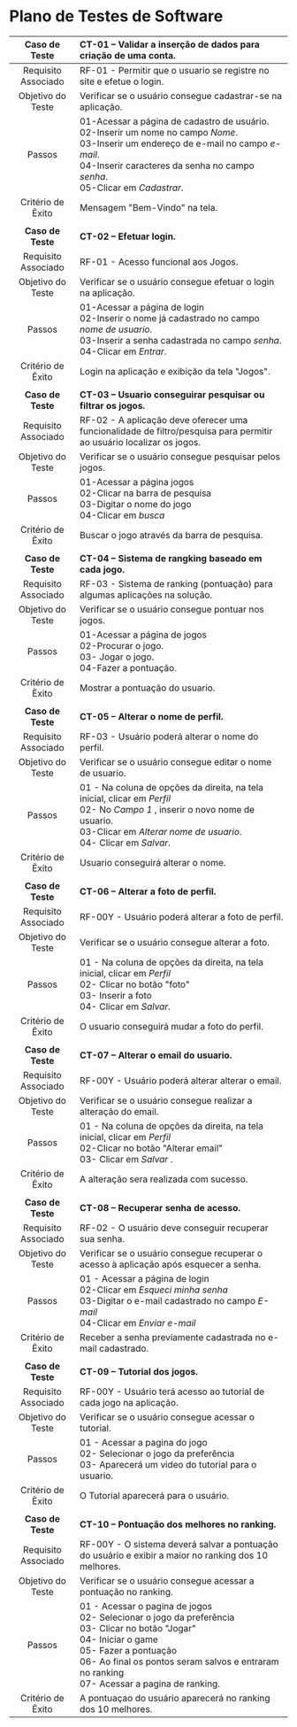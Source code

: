 # Plano de Testes de Software


 
| **Caso de Teste** 	| **CT-01 – Validar a inserção de dados para criação de uma conta.** 	|
|:---:	|:---	|
|	Requisito Associado 	| RF-01 -  Permitir que o usuario se registre no site e efetue o login. |
| Objetivo do Teste 	| Verificar se o usuário consegue cadastrar-se na aplicação. |
| Passos 	| 01-Acessar a página de cadastro de usuário. <br> 02-Inserir um nome no campo _Nome_. <br> 03-Inserir um endereço de e-mail no campo _e-mail_. <br> 04-Inserir caracteres da senha no campo _senha_.<br> 05-Clicar em _Cadastrar_. |
|Critério de Êxito | Mensagem "Bem-Vindo" na tela. |
|  	|  	|
| **Caso de Teste**	| **CT-02 – Efetuar login.**	|
|	Requisito Associado 	| RF-01 - Acesso funcional aos Jogos. |
| Objetivo do Teste 	| Verificar se o usuário consegue efetuar o login na aplicação. |
| Passos 	| 01-Acessar a página de login  <br> 02-Inserir o nome já cadastrado no campo _nome de usuario_. <br> 03-Inserir a senha cadastrada no campo _senha_.<br> 04-Clicar em _Entrar_. |
|Critério de Êxito | Login na aplicação e exibição da tela "Jogos". |
|  	|  	|
| **Caso de Teste**	| **CT-03 – Usuario conseguirar pesquisar ou filtrar os jogos.**	|
|Requisito Associado | RF-02	- A aplicação deve oferecer uma funcionalidade de filtro/pesquisa para permitir ao usuário localizar os jogos.|
| Objetivo do Teste 	| Verificar se o usuário consegue pesquisar pelos jogos. |
| Passos 	|  01-Acessar a página jogos <br> 02-Clicar na barra de pesquisa <br> 03-Digitar o nome do jogo <br> 04-Clicar em _busca_ |
|Critério de Êxito | Buscar o jogo através da barra de pesquisa. |
|  	|  	|
| **Caso de Teste**	| **CT-04 – Sistema de rangking baseado em cada jogo.**	|
|Requisito Associado | RF-03 - Sistema de ranking (pontuação) para algumas aplicações na solução. |
| Objetivo do Teste 	| Verificar se o usuário consegue pontuar nos jogos. |
| Passos 	| 01-Acessar a página de jogos  <br> 02-Procurar o jogo. <br> 03- Jogar o jogo.<br> 04-Fazer a pontuação.
|Critério de Êxito | Mostrar a pontuação do usuario. |
|  	|  	|
| **Caso de Teste**	| **CT-05 – Alterar o nome de perfil.**	|
|Requisito Associado | RF-03 - Usuário poderá alterar o nome do perfil. |
| Objetivo do Teste 	| Verificar se o usuário consegue editar o nome de usuario. |
| Passos 	| 01 - Na coluna de opções da direita, na tela inicial, clicar em _Perfil_ <br> 02- No _Campo 1_ , inserir o novo nome de usuario. <br> 03-Clicar em _Alterar nome de usuario_.  <br> 04- Clicar em _Salvar_. |
|Critério de Êxito | Usuario conseguirá alterar o nome. |
|  	|  	|
| **Caso de Teste**	| **CT-06 – Alterar a foto de perfil.**	|
|Requisito Associado | RF-00Y	- Usuário poderá alterar a foto de perfil. |
| Objetivo do Teste 	| Verificar se o usuário consegue alterar a foto. |
| Passos 	 |01 - Na coluna de opções da direita, na tela inicial, clicar em _Perfil_ <br> 02- Clicar no botão "foto" <br> 03- Inserir a foto <br> 04- Clicar em _Salvar_. |
|Critério de Êxito | O usuario conseguirá mudar a foto do perfil. |
|  	|  	|
| **Caso de Teste**	| **CT-07 – Alterar o email do usuario.**	|
|Requisito Associado | RF-00Y	- Usuário poderá alterar alterar o email. |
| Objetivo do Teste 	| Verificar se o usuário consegue realizar a alteração do email. |
| Passos 	| 01 - Na coluna de opções da direita, na tela inicial, clicar em _Perfil_ <br> 02-Clicar no botão "Alterar email" <br> 03- Clicar em _Salvar_ .|
|Critério de Êxito | A alteração sera realizada com sucesso. |
|  	|  	|
| **Caso de Teste**	| **CT-08 – Recuperar senha de acesso.**	|
|Requisito Associado | RF-02	- O usuário deve conseguir recuperar sua senha. |
| Objetivo do Teste 	| Verificar se o usuário consegue recuperar o acesso à aplicação após esquecer a senha. |
| Passos 	| 01 - Acessar a página de login  <br> 02-Clicar em _Esqueci minha senha_ <br> 03-Digitar o e-mail cadastrado no campo _E-mail_ <br> 04-Clicar em _Enviar e-mail_ |
|Critério de Êxito | Receber a senha previamente cadastrada no e-mail cadastrado. |
|  	|  	|
| **Caso de Teste**	| **CT-09 – Tutorial dos jogos.**	|
|Requisito Associado | RF-00Y	- Usuário terá acesso ao tutorial de cada jogo na aplicação. |
| Objetivo do Teste 	|  Verificar se o usuário consegue acessar o tutorial. |
| Passos 	| 01 - Acessar a pagina do jogo <br> 02- Selecionar o jogo da preferência  <br> 03- Aparecerá um video do tutorial para o usuario.  |
|Critério de Êxito | O Tutorial aparecerá para o usuário. |
|  	|  	|
| **Caso de Teste**	| **CT-10 – Pontuação dos melhores no ranking.**	|
|Requisito Associado | RF-00Y	- O sistema deverá salvar a pontuação do usuário e exibir a maior no ranking dos 10 melhores. |
| Objetivo do Teste 	| Verificar se o usuário consegue acessar a pontuação no ranking. |
| Passos 	| 01 - Acessar o pagina de jogos <br> 02- Selecionar o jogo da preferência <br> 03- Clicar no botão "Jogar" <br> 04- Iniciar o game <br> 05- Fazer a pontuação <br> 06- Ao final os pontos seram salvos e entraram no ranking <br> 07- Acessar a pagina de ranking.  |
|Critério de Êxito | A pontuaçao do usuário aparecerá no ranking dos 10 melhores. |
